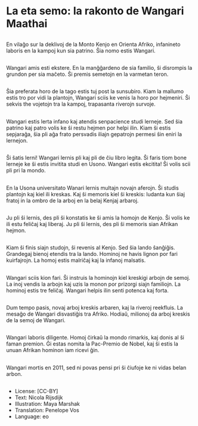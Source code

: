 # La eta semo: la rakonto de Wangari Maathai

##
En vilaĝo sur la deklivoj de la Monto Kenjo en Orienta Afriko, infanineto laboris en la kampoj kun sia patrino. Ŝia nomo estis Wangari.

##
Wangari amis esti ekstere. En la manĝĝardeno de sia familio, ŝi disrompis la grundon per sia maĉeto. Ŝi premis semetojn en la varmetan teron.

##
Ŝia preferata horo de la tago estis tuj post la sunsubiro. Kiam la mallumo estis tro por vidi la plantojn, Wangari sciis ke venis la horo por hejmeniri. Ŝi sekvis the vojetojn tra la kampoj, trapasanta riverojn survoje.

##
Wangari estis lerta infano kaj atendis senpacience studi lerneje. Sed ŝia patrino kaj patro volis ke ŝi restu hejmen por helpi ilin. Kiam ŝi estis sepjaraĝa, ŝia pli aĝa frato persvadis iliajn gepatrojn permesi ŝin eniri la lernejon.

##
Ŝi ŝatis lerni! Wangari lernis pli kaj pli de ĉiu libro legita. Ŝi faris tiom bone lerneje ke ŝi estis invitita studi en Usono. Wangari estis ekcitita! Ŝi volis scii pli pri la mondo.

##
En la Usona universitato Wanari lernis multajn novajn aferojn. Ŝi studis plantojn kaj kiel ili kreskas. Kaj ŝi memoris kiel ŝi kreskis: ludanta kun ŝiaj fratoj in la ombro de la arboj en la belaj Kenjaj arbaroj.

##
Ju pli ŝi lernis, des pli ŝi konstatis ke ŝi amis la homojn de Kenjo. Ŝi volis ke ili estu feliĉaj kaj liberaj. Ju pli ŝi lernis, des pli ŝi memoris sian Afrikan hejmon.

##
Kiam ŝi finis siajn studojn, ŝi revenis al Kenjo. Sed ŝia lando ŝanĝiĝis. Grandegaj bienoj etendis tra la lando. Hominoj ne havis lignon por fari kuirfajrojn. La homoj estis malriĉaj kaj la infanoj malsatis.

##

Wangari sciis kion fari. Ŝi instruis la hominojn kiel kreskigi arbojn de semoj. La inoj vendis la arbojn kaj uzis la monon por prizorgi siajn familiojn. La hominoj estis tre feliĉaj. Wangari helpis ilin senti potenca kaj forta.

##
Dum tempo pasis, novaj arboj kreskis arbaren, kaj la riveroj reekfluis. La mesaĝo de Wangari disvastiĝis tra Afriko. Hodiaŭ, milionoj da arboj kreskis de la semoj de Wangari.

##
Wangari laboris diligente. Homoj ĉirkaŭ la mondo rimarkis, kaj donis al ŝi faman premion. Ĝi estas nomita la Pac-Premio de Nobel, kaj ŝi estis la unuan Afrikan hominon iam ricevi ĝin.

##
Wangari mortis en 2011, sed ni povas pensi pri ŝi ĉiufoje ke ni vidas belan arbon.

##
* License: [CC-BY]
* Text: Nicola Rijsdijk
* Illustration: Maya Marshak
* Translation: Penelope Vos
* Language: eo
